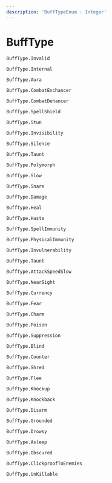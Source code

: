 ```yaml
---
description: 'BuffTypeEnum : Integer'
---
```


# BuffType

`BuffType.Invalid`

`BuffType.Internal`

`BuffType.Aura`

`BuffType.CombatEnchancer`

`BuffType.CombatDehancer`

`BuffType.SpellShield`

`BuffType.Stun`

`BuffType.Invisibility`

`BuffType.Silence`

`BuffType.Taunt`

`BuffType.Polymorph`

`BuffType.Slow`

`BuffType.Snare`

`BuffType.Damage`

`BuffType.Heal`

`BuffType.Haste`

`BuffType.SpellImmunity`

`BuffType.PhysicalImmunity`

`BuffType.Invulnerability`

`BuffType.Taunt`

`BuffType.AttackSpeedSlow`

`BuffType.NearSight`

`BuffType.Currency`

`BuffType.Fear`

`BuffType.Charm`

`BuffType.Poison`

`BuffType.Suppression`

`BuffType.Blind`

`BuffType.Counter`

`BuffType.Shred`

`BuffType.Flee`

`BuffType.Knockup`

`BuffType.Knockback`

`BuffType.Disarm`

`BuffType.Grounded`

`BuffType.Drowsy`

`BuffType.Asleep`

`BuffType.Obscured`

`BuffType.ClickproofToEnemies`

`BuffType.UnKillable`

